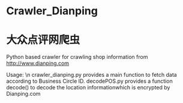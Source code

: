 # Crawler_Dianping

# 大众点评网爬虫

Python based crawler for crawling shop information from http://www.dianping.com

Usage: \n
    crawler_dianping.py provides a main function to fetch data according to Business Circle ID.
    decodePOS.py provides a function decode() to decode the location informationwhich is encrypted by Dianping.com 
